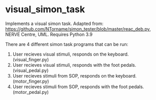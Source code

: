 # visual_simon_task
Implements a visual simon task. Adapted from: https://github.com/NTorname/simon_tester/blob/master/reac_deb.py, NERVE Centre, UML.
Requires Python 3.9

There are 4 different simon task programs that can be run:
  1) User recieves visual stimuli, responds on the keyboard. (visual_finger.py)
  2) User recieves visual stimuli, responds with the foot pedals. (visual_pedal.py)
  3) User recieves stimuli from SOP, responds on the keyboard. (motor_finger.py)
  4) User recieves stimuli from SOP, responds with the foot pedals. (motor_pedal.py)



